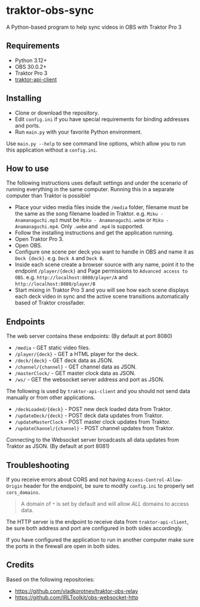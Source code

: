 # traktor-obs-sync
A Python-based program to help sync videos in OBS with Traktor Pro 3

## Requirements
- Python 3.12+
- OBS 30.0.2+
- Traktor Pro 3
- [traktor-api-client](https://github.com/ErikMinekus/traktor-api-client)

## Installing
- Clone or download the repository.
- Edit `config.ini` if you have special requirements for binding addresses and ports.
- Run `main.py` with your favorite Python environment.

Use `main.py --help` to see command line options, which allow you to run this application without a `config.ini`.

## How to use
The following instructions uses default settings and under the scenario of running everything in the same computer.
Running this in a separate computer than Traktor is possible!

- Place your video media files inside the `/media` folder, filename must be the same as the song filename loaded in Traktor. e.g. `Miku - Anamanaguchi.mp3` must be `Miku - Anamanaguchi.webm` or `Miku - Anamanaguchi.mp4`. Only `.webm` and `.mp4` is supported.
- Follow the installing instructions and get the application running.
- Open Traktor Pro 3.
- Open OBS.
- Configure one scene per deck you want to handle in OBS and name it as `Deck {deck}`. e.g. `Deck A` and `Deck B`.
- Inside each scene create a browser source with any name, point it to the endpoint `/player/{deck}` and Page permissions to `Advanced access to OBS`. e.g. `http://localhost:8080/player/A` and `http://localhost:8080/player/B`
- Start mixing in Traktor Pro 3 and you will see how each scene displays each deck video in sync and the active scene transitions automatically based of Traktor crossfader. 

## Endpoints
The web server contains these endpoints:
(By default at port 8080)
- `/media` - GET static video files.
- `/player/{deck}` - GET a HTML player for the deck.
- `/deck/{deck}` - GET deck data as JSON.
- `/channel/{channel}` - GET channel data as JSON.
- `/masterClock/` - GET master clock data as JSON.
- `/ws/` - GET the websocket server address and port as JSON.

The following is used by `traktor-api-client` and you should not send data manually or from other applications.
- `/deckLoaded/{deck}` - POST new deck loaded data from Traktor.
- `/updateDeck/{deck}` - POST deck data updates from Traktor.
- `/updateMasterClock` - POST master clock updates from Traktor.
- `/updateChannel/{channel}` - POST channel updates from Traktor.

Connecting to the Websocket server broadcasts all data updates from Traktor as JSON.
(By default at port 8081)

## Troubleshooting
If you receive errors about CORS and not having `Access-Control-Allow-Origin` header for the endpoint, be sure to modify `config.ini` to properly set `cors_domains`.

> A domain of `*` is set by default and will allow *ALL* domains to access data.

The HTTP server is the endpoint to receive data from `traktor-api-client`, be sure both address and port are configured in both sides accordingly.

If you have configured the application to run in another computer make sure the ports in the firewall are open in both sides.

## Credits
Based on the following repositories:
- https://github.com/vladkorotnev/traktor-obs-relay
- https://github.com/IRLToolkit/obs-websocket-http

